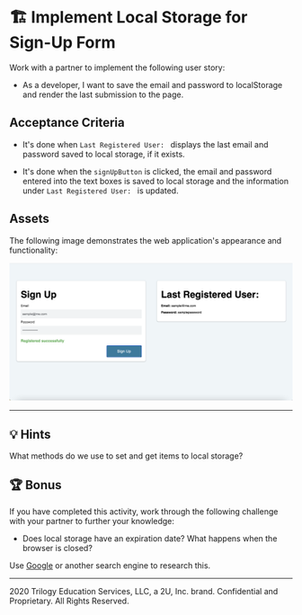 # 🏗️ Implement Local Storage for Sign-Up Form

Work with a partner to implement the following user story:

* As a developer, I want to save the email and password to localStorage and render the last submission to the page.

## Acceptance Criteria

* It's done when `Last Registered User: ` displays the last email and password saved to local storage, if it exists.

* It's done when the `signUpButton` is clicked, the email and password entered into the text boxes is saved to local storage and the information under `Last Registered User: ` is updated. 

## Assets

The following image demonstrates the web application's appearance and functionality:

![Mockup](./images/01-screenshot.png)

---

## 💡 Hints

What methods do we use to set and get items to local storage? 

## 🏆 Bonus

If you have completed this activity, work through the following challenge with your partner to further your knowledge:

* Does local storage have an expiration date? What happens when the browser is closed?

Use [Google](https://www.google.com) or another search engine to research this.

---
2020 Trilogy Education Services, LLC, a 2U, Inc. brand. Confidential and Proprietary. All Rights Reserved.